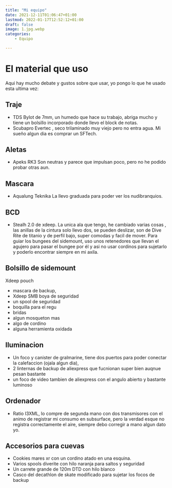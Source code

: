 ```yaml
---
title: "Mi equipo"
date: 2021-12-11T01:06:47+01:00
lastmod: 2022-01-17T12:52:12+01:00
draft: false
image: 1.jpg.webp
categories:
    - Equipo

---
```


# El material que uso
Aqui hay mucho debate y gustos sobre que usar, yo pongo lo que he usado esta ultima vez:

## Traje
 * TDS Bylot de 7mm, un humedo que hace su trabajo, abriga mucho y tiene un bolsillo incorporado donde llevo el block de notas.
 * Scubapro Evertec , seco trilaminado muy viejo pero no entra agua. Mi sueño algun dia es comprar un SFTech.

## Aletas
* Apeks RK3 Son neutras y parece que impulsan poco, pero no he podido probar otras aun.

## Mascara
* Aqualung Teknika La llevo graduada para poder ver los nudibranquios.

## BCD
* Stealh 2.0 de xdeep. La unica ala que tengo, he cambiado varias cosas , las anillas de la cintura solo llevo dos, se pueden deslizar, son de Dive Rite de titanio y de perfil bajo, super comodas y facil de mover. Para guiar los bungees del sidemount, uso unos retenedores que llevan el agujero para pasar el bungee por él y asi no usar cordinos para sujetarlo y poderlo encontrar siempre en mi axila.

## Bolsillo de sidemount
Xdeep pouch
* mascara de backup, 
* Xdeep SMB boya de seguridad
* un spool de seguridad 
* boquilla para el regu
* bridas
* algun mosqueton mas
* algo de cordino
* alguna herramienta oxidada


## Iluminacion
* Un foco y canister de gralmarine, tiene dos puertos para poder conectar la calefaccion (ojala algun dia),
* 2 linternas de backup de aliexpress que fucnionan super bien auqnue pesan bastante
* un foco de video tambien de aliexpress con el angulo abierto y bastante luminoso

## Ordenador
* Ratio I3XML, lo compre de segunda mano con dos transmisores con el animo de registrar mi consumo en subsurface, pero la verdad esque no registra correctamente el aire, siempre debo corregir a mano algun dato yo.

## Accesorios para cuevas
* Cookies mares xr con un cordino atado en una esquina.
* Varios spools diverite con hilo naranja para saltos y seguridad
* Un carrete grande de 120m DTD con hilo blanco
* Casco del decathlon de skate modificado para sujetar los focos de backup


